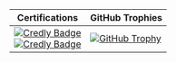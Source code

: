 | Certifications | GitHub Trophies |
| -------------- | ------------------- |
| [![Credly Badge](https://images.credly.com/size/160x160/images/024d0122-724d-4c5a-bd83-cfe3c4b7a073/image.png)](https://www.credly.com/badges/97098b96-3df9-41e3-8c75-db0bf5c40276/public_url)<br>[![Credly Badge](https://images.credly.com/size/160x160/images/73e4a58b-a8ef-41a3-a7db-9183dd269882/image.png)](https://www.credly.com/badges/79accc64-41ff-4988-a265-a65d6b6242f3/public_url) | [![GitHub Trophy](https://github-profile-trophy.vercel.app/?username=vaneeza-7&row=2&column=4)](https://github.com/Vaneeza-7) |

